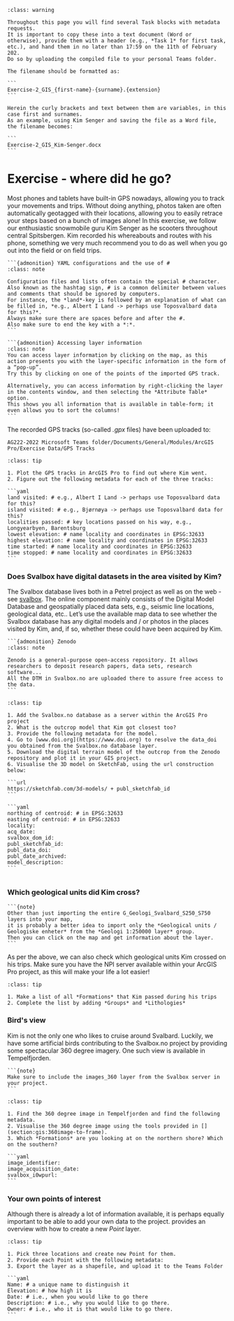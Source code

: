 ````{admonition} Assignment due date and formatting
:class: warning

Throughout this page you will find several Task blocks with metadata requests.
It is important to copy these into a text document (Word or otherwise), provide them with a header (e.g., *Task 1* for first task, etc.), and hand them in no later than 17:59 on the 11th of February 202.
Do so by uploading the compiled file to your personal Teams folder.

The filename should be formatted as:

```
Exercise-2_GIS_{first-name}-{surname}.{extension}
```

Herein the curly brackets and text between them are variables, in this case first and surnames.
As an example, using Kim Senger and saving the file as a Word file, the filename becomes:

```
Exercise-2_GIS_Kim-Senger.docx
```

````

# Exercise - where did he go?

Most phones and tablets have built-in GPS nowadays, allowing you to track your movements and trips.
Without doing anything, photos taken are often automatically geotagged with their locations, allowing you to easily retrace your steps based on a bunch of images alone!
In this exercise, we follow our enthusiastic snowmobile guru Kim Senger as he scooters throughout central Spitsbergen.
Kim recorded his whereabouts and routes with his phone, something we very much recommend you to do as well when you go out into the field or on field trips.

````{margin}
```{admonition} YAML configurations and the use of #
:class: note

Configuration files and lists often contain the special # character.
Also known as the hashtag sign, # is a common delimiter between values and comments that should be ignored by computers.
For instance, the *land*-key is followed by an explanation of what can be filled in, *e.g., Albert I Land -> perhaps use Toposvalbard data for this?*.
Always make sure there are spaces before and after the #.
Also make sure to end the key with a *:*.
```
````

````{margin}
```{admonition} Accessing layer information
:class: note
You can access layer information by clicking on the map, as this action presents you with the layer-specific information in the form of a “pop-up”.
Try this by clicking on one of the points of the imported GPS track.

Alternatively, you can access information by right-clicking the layer in the contents window, and then selecting the *Attribute Table* option.
This shows you all information that is available in table-form; it even allows you to sort the columns!
```
````

The recorded GPS tracks (so-called *.gpx* files) have been uploaded to:

```
AG222-2022 Microsoft Teams folder/Documents/General/Modules/ArcGIS Pro/Exercise Data/GPS Tracks
```

````{admonition} Task 1
:class: tip

1. Plot the GPS tracks in ArcGIS Pro to find out where Kim went.
2. Figure out the following metadata for each of the three tracks:

```yaml
land visited: # e.g., Albert I Land -> perhaps use Toposvalbard data for this?
island visited: # e.g., Bjørnøya -> perhaps use Toposvalbard data for this?
localities passed: # key locations passed on his way, e.g., Longyearbyen, Barentsburg
lowest elevation: # name locality and coordinates in EPSG:32633
highest elevation: # name locality and coordinates in EPSG:32633
time started: # name locality and coordinates in EPSG:32633
time stopped: # name locality and coordinates in EPSG:32633
```
````

### Does Svalbox have digital datasets in the area visited by Kim?

The Svalbox database lives both in a Petrel project as well as on the web -see [svalbox](www.svalbox.no/map).
The online component mainly consists of the Digital Model Database and geospatially placed data sets, e.g., seismic line locations, geological data, etc..
Let’s use the available map data to see whether the Svalbox database has any digital models and / or photos in the places visited by Kim, and, if so, whether these could have been acquired by Kim.

````{margin}
```{admonition} Zenodo
:class: note

Zenodo is a general-purpose open-access repository. It allows researchers to deposit research papers, data sets, research software...
All the DTM in Svalbox.no are uploaded there to assure free access to the data.
```
````

````{admonition} Task
:class: tip

1. Add the Svalbox.no database as a server within the ArcGIS Pro project
2. What is the outcrop model that Kim got closest too?
3. Provide the following metadata for the model.
4. Go to [www.doi.org](https://www.doi.org) to resolve the data_doi you obtained from the Svalbox.no database layer.
5. Download the digital terrain model of the outcrop from the Zenodo repository and plot it in your GIS project.
6. Visualise the 3D model on SketchFab, using the url construction below:

```url
https://sketchfab.com/3d-models/ + publ_sketchfab_id
```

```yaml
northing of centroid: # in EPSG:32633
easting of centroid: # in EPSG:32633
locality:
acq_date:
svalbox_dom_id:
publ_sketchfab_id:
publ_data_doi:
publ_date_archived:
model_description:
```


````

### Which geological units did Kim cross?

````{margin}
```{note}
Other than just importing the entire G_Geologi_Svalbard_S250_S750 layers into your map,
it is probably a better idea to import only the *Geological units / Geologiske enheter* from the *Geologi 1:250000 layer* group.
Then you can click on the map and get information about the layer.
```
````

As per the above, we can also check which geological units Kim crossed on his trips.
Make sure you have the NPI server available within your ArcGIS Pro project, as this will make your life a lot easier!

````{admonition} Task
:class: tip

1. Make a list of all *Formations* that Kim passed during his trips
2. Complete the list by adding *Groups* and *Lithologies*
````

### Bird's view

Kim is not the only one who likes to cruise around Svalbard.
Luckily, we have some artificial birds contributing to the Svalbox.no project by providing some spectacular 360 degree imagery.
One such view is available in Tempelfjorden.

````{margin}
```{note}
Make sure to include the images_360 layer from the Svalbox server in your project.
```
````

````{admonition} Task
:class: tip

1. Find the 360 degree image in Tempelfjorden and find the following metadata.
2. Visualise the 360 degree image using the tools provided in [](section:gis:360image-to-frame).
3. Which *Formations* are you looking at on the northern shore? Which on the southern?

```yaml
image_identifier:
image_acquisition_date:
svalbox_i0wpurl:
```

````

### Your own points of interest

Although there is already a lot of information available, it is perhaps equally important to be able to add your own data to the project.
[](section:gis:new_features) provides an overview with how to create a new *Point* layer.

````{admonition} Task
:class: tip

1. Pick three locations and create new Point for them.
2. Provide each Point with the following metadata:
3. Export the layer as a shapefile, and upload it to the Teams Folder

```yaml
Name: # a unique name to distinguish it
Elevation: # how high it is
Date: # i.e., when you would like to go there
Description: # i.e., why you would like to go there.
Owner: # i.e., who it is that would like to go there.
```

````
